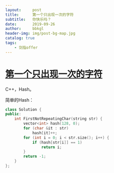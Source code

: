 ```yaml
---
layout:     post
title:      第一个只出现一次的字符
subtitle:   你快乐吗？
date:       2019-09-26
author:     bbkgl
header-img: img/post-bg-map.jpg
catalog: true
tags:
    - 剑指offer
---
```


# [第一个只出现一次的字符](https://www.nowcoder.com/practice/1c82e8cf713b4bbeb2a5b31cf5b0417c?tpId=13&tqId=11187&rp=2&ru=/ta/coding-interviews&qru=/ta/coding-interviews/question-ranking )

C++，Hash。

简单的Hash：

```cpp
class Solution {
public:
    int FirstNotRepeatingChar(string str) {
        vector<int> hash(128, 0);
        for (char &it : str)
            hash[it]++;
        for (int i = 0; i < str.size(); i++) {
            if (hash[str[i]] == 1)
                return i;
        }
        return -1;
    }
};
```






